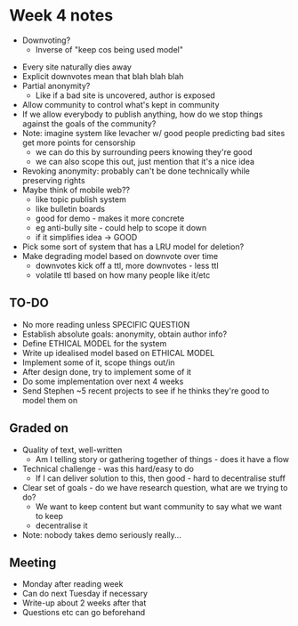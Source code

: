# Week 4 notes

- Downvoting?
    * Inverse of "keep cos being used model"
* Every site naturally dies away
* Explicit downvotes mean that blah blah blah
* Partial anonymity?
    - Like if a bad site is uncovered, author is exposed
* Allow community to control what's kept in community
* If we allow everybody to publish anything, how do we stop things against the goals of the community?
* Note: imagine system like levacher w/ good people predicting bad sites get more points for censorship
    - we can do this by surrounding peers knowing they're good
    - we can also scope this out, just mention that it's a nice idea
* Revoking anonymity: probably can't be done technically while preserving rights
* Maybe think of mobile web??
    - like topic publish system
    - like bulletin boards
    - good for demo - makes it more concrete
    - eg anti-bully site - could help to scope it down
    - if it simplifies idea -> GOOD
* Pick some sort of system that has a LRU model for deletion?
* Make degrading model based on downvote over time
    - downvotes kick off a ttl, more downvotes - less ttl
    - volatile ttl based on how many people like it/etc

## TO-DO

- No more reading unless SPECIFIC QUESTION
- Establish absolute goals: anonymity, obtain author info?
- Define ETHICAL MODEL for the system
- Write up idealised model based on ETHICAL MODEL
- Implement some of it, scope things out/in
- After design done, try to implement some of it
- Do some implementation over next 4 weeks
- Send Stephen ~5 recent projects to see if he thinks they're good to model them on

## Graded on

* Quality of text, well-written
    - Am I telling story or gathering together of things - does it have a flow
* Technical challenge - was this hard/easy to do
    - If I can deliver solution to this, then good - hard to decentralise stuff
* Clear set of goals - do we have research question, what are we trying to do?
    - We want to keep content but want community to say what we want to keep
    - decentralise it
* Note: nobody takes demo seriously really...

## Meeting

- Monday after reading week
- Can do next Tuesday if necessary
- Write-up about 2 weeks after that
- Questions etc can go beforehand

